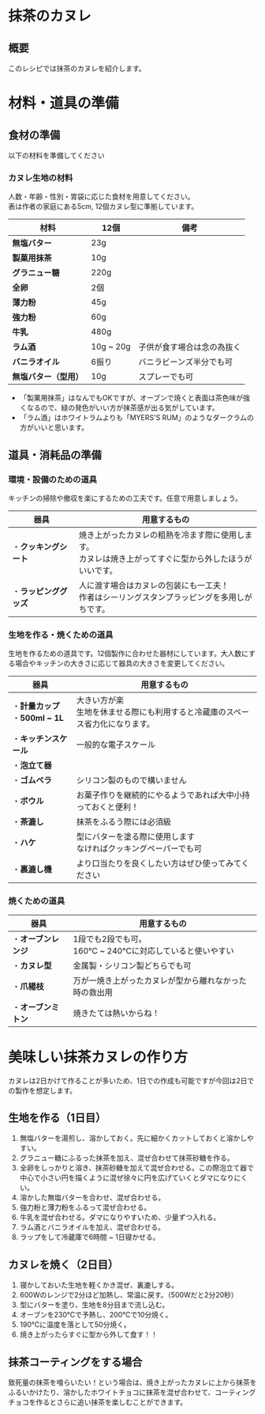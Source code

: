 # 抹茶のカヌレ

## 概要

このレシピでは抹茶のカヌレを紹介します。

# 材料・道具の準備

## 食材の準備

以下の材料を準備してください

### カヌレ生地の材料

人数・年齢・性別・胃袋に応じた食材を用意してください。<br>
表は作者の家庭にある5cm, 12個カヌレ型に準拠しています。

| 材料 | 12個 | 備考 |
| --- | --- | --- |
| **無塩バター** | 23g |  |
| **製菓用抹茶** | 10g |  |
| **グラニュー糖** | 220g |  |
| **全卵** | 2個 |  |
| **薄力粉** | 45g |  |
| **強力粉** | 60g |  |
| **牛乳** | 480g |  |
| **ラム酒** | 10g ~ 20g | 子供が食す場合は念の為抜く |
| **バニラオイル** | 6振り | バニラビーンズ半分でも可 |
| **無塩バター（型用）** | 10g | スプレーでも可 |

- 「製菓用抹茶」はなんでもOKですが、オーブンで焼くと表面は茶色味が強くなるので、緑の発色がいい方が抹茶感が出る気がしています。
- 「ラム酒」はホワイトラムよりも「MYERS'S RUM」のようなダークラムの方がいいと思います。

## 道具・消耗品の準備

### 環境・設備のための道具

キッチンの掃除や撤収を楽にするための工夫です。任意で用意しましょう。

| 器具 | 用意するもの |
| --- | --- |
| ・**クッキングシート** | 焼き上がったカヌレの粗熱を冷ます際に使用します。<br>カヌレは焼き上がってすぐに型から外したほうがいいです。 |
| ・**ラッピンググッズ** | 人に渡す場合はカヌレの包装にも一工夫！<br>作者はシーリングスタンプラッピングを多用しがちです。 |

### 生地を作る・焼くための道具

生地を作るための道具です。12個製作に合わせた器材にしています。大人数にする場合やキッチンの大きさに応じて器具の大きさを変更してください。

| 器具 | 用意するもの |
| --- | --- |
| ・**計量カップ**<br>・**500ml ~ 1L** | 大きい方が楽<br>生地を休ませる際にも利用すると冷蔵庫のスペース省力化になります。 |
| ・**キッチンスケール** | 一般的な電子スケール |
| ・**泡立て器** |  |
| ・**ゴムベラ** | シリコン製のもので構いません |
| ・**ボウル** | お菓子作りを継続的にやるようであれば大中小持っておくと便利！ |
| ・**茶漉し** | 抹茶をふるう際には必須級 |
| ・**ハケ** | 型にバターを塗る際に使用します<br>なければクッキングペーパーでも可 |
| ・**裏漉し機** | より口当たりを良くしたい方はぜひ使ってみてください |

### 焼くための道具

| 器具 | 用意するもの |
| --- | --- |
| ・**オーブンレンジ** | 1段でも2段でも可。<br>160℃ ~ 240℃に対応していると使いやすい |
| ・**カヌレ型** | 金属製・シリコン製どちらでも可 |
| ・**爪楊枝** | 万が一焼き上がったカヌレが型から離れなかった時の救出用 |
| ・**オーブンミトン** | 焼きたては熱いからね！ |

# 美味しい抹茶カヌレの作り方

カヌレは2日かけて作ることが多いため、1日での作成も可能ですが今回は2日での製作を想定します。

## 生地を作る（1日目）

1. 無塩バターを湯煎し、溶かしておく。先に細かくカットしておくと溶かしやすい。
2. グラニュー糖にふるった抹茶を加え、混ぜ合わせて抹茶砂糖を作る。
3. 全卵をしっかりと溶き、抹茶砂糖を加えて混ぜ合わせる。この際泡立て器で中心で小さい円を描くように混ぜ徐々に円を広げていくとダマになりにくい。
4. 溶かした無塩バターを合わせ、混ぜ合わせる。
5. 強力粉と薄力粉をふるって混ぜ合わせる。
6. 牛乳を混ぜ合わせる。ダマになりやすいため、少量ずつ入れる。
7. ラム酒とバニラオイルを加え、混ぜ合わせる。
8. ラップをして冷蔵庫で6時間 ~ 1日寝かせる。

## カヌレを焼く（2日目）

1. 寝かしておいた生地を軽くかき混ぜ、裏漉しする。
2. 600Wのレンジで2分ほど加熱し、常温に戻す。（500Wだと2分20秒）
3. 型にバターを塗り、生地を8分目まで流し込む。
4. オーブンを230℃で予熱し、200℃で10分焼く。
5. 190℃に温度を落として50分焼く。
6. 焼き上がったらすぐに型から外して食す！！

## 抹茶コーティングをする場合

致死量の抹茶を喰らいたい！という場合は、焼き上がったカヌレに上から抹茶をふるいかけたり、溶かしたホワイトチョコに抹茶を混ぜ合わせて、コーティングチョコを作るとさらに追い抹茶を楽しむことができます。
